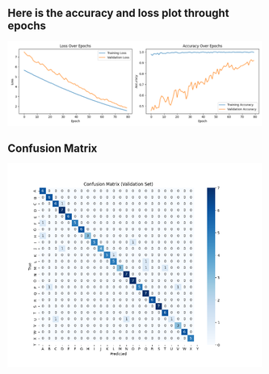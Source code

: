 ## Here is the accuracy and loss plot throught epochs
![Palm Classifier Screenshot](/training_plots.png)

## Confusion Matrix 
![Confusion Matrix Screenshot](/confusion_matrix.png)
